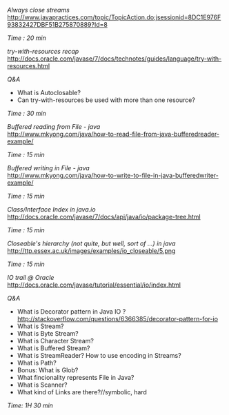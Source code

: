 *Always close streams*  
http://www.javapractices.com/topic/TopicAction.do;jsessionid=8DC1E976F93832427DBF51B275870889?Id=8

*Time : 20 min*

*try-with-resources recap*  
http://docs.oracle.com/javase/7/docs/technotes/guides/language/try-with-resources.html

*Q&A*
* What is Autoclosable?
* Can try-with-resources be used with more than one resource? 

*Time : 30 min*

*Buffered reading from File - java*  
http://www.mkyong.com/java/how-to-read-file-from-java-bufferedreader-example/

*Time : 15 min*

*Buffered writing in File - java*  
http://www.mkyong.com/java/how-to-write-to-file-in-java-bufferedwriter-example/ 

*Time : 15 min*

*Class/Interface Index in java.io*  
http://docs.oracle.com/javase/7/docs/api/java/io/package-tree.html

*Time : 15 min*

*Closeable's hierarchy (not quite, but well, sort of ...) in java*  
http://ttp.essex.ac.uk/images/examples/io_closeable/5.png

*Time : 15 min*

*IO trail @ Oracle*
http://docs.oracle.com/javase/tutorial/essential/io/index.html

*Q&A*
* What is Decorator pattern in Java IO ? http://stackoverflow.com/questions/6366385/decorator-pattern-for-io 
* What is Stream?
* What is Byte Stream?
* What is Character Stream?
* What is Buffered Stream?
* What is StreamReader? How to use encoding in Streams?
* What is Path?
* Bonus: What is Glob?
* What fincionality represents File in Java?
* What is Scanner?
* What kind of Links are there?//symbolic, hard

*Time: 1H 30 min*
